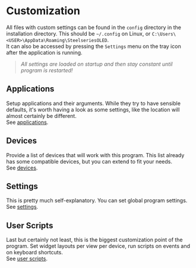 # Customization

All files with custom settings can be found in the `config` directory in the installation directory. This should be
`~/.config` on Linux, or `C:\Users\<USER>\AppData\Roaming\SteelseriesOLED`.  
It can also be accessed by pressing the `Settings` menu on the tray icon after the application is running.

> _All settings are loaded on startup and then stay constant until program is restarted!_

## Applications

Setup applications and their arguments. While they try to have sensible defaults, it's worth having a look as some
settings, like the location will almost certainly be different.  
See [applications](applications.md).

## Devices

Provide a list of devices that will work with this program. This list already has some compatible devices, but you can
extend to fit your needs.  
See [devices](devices.md).

## Settings

This is pretty much self-explanatory. You can set global program settings.
See [settings](settings.md).

## User Scripts

Last but certainly not least, this is the biggest customization point of the program. Set widget layouts per view per
device, run scripts on events and on keyboard shortcuts.  
See [user scripts](user_scripts.md).